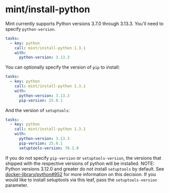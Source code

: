 # mint/install-python

Mint currently supports Python versions 3.7.0 through 3.13.3. You'll need to specify `python-version`.

```yaml
tasks:
  - key: python
    call: mint/install-python 1.3.1
    with:
      python-version: 3.13.3
```

You can optionally specify the version of `pip` to install:

```yaml
tasks:
  - key: python
    call: mint/install-python 1.3.1
    with:
      python-version: 3.13.3
      pip-version: 25.0.1
```

And the version of `setuptools`:

```yaml
tasks:
  - key: python
    call: mint/install-python 1.3.1
    with:
      python-version: 3.13.3
      pip-version: 25.0.1
      setuptools-version: 78.1.0
```

If you do not specify `pip-version` or `setuptools-version`, the versions that shipped with the respective versions of python will be installed.
NOTE: Python versions 3.12.0 and greater do not install `setuptools` by default. See [docker-library/python#952](https://github.com/docker-library/python/issues/952) for more information on this decision. If you would like to install setuptools via this leaf, pass the `setuptools-version` parameter.
